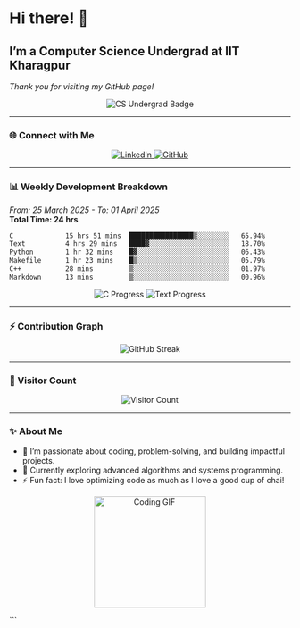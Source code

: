 
# Hi there! 👋

## I’m a Computer Science Undergrad at IIT Kharagpur  
*Thank you for visiting my GitHub page!*  

<p align="center">
  <img src="https://img.shields.io/badge/CS%20Undergrad-IIT%20Kharagpur-blue?style=plastic&color=ff69b4" alt="CS Undergrad Badge"/>
</p>

---

### 🌐 Connect with Me  
<p align="center">
  <a href="https://www.linkedin.com/in/sesidadi" target="_blank">
    <img src="https://img.shields.io/badge/LinkedIn-0077B5?style=for-the-badge&logo=linkedin&logoColor=white" alt="LinkedIn"/>
  </a>
    
  <a href="https://github.com/sesiii" target="_blank">
    <img src="https://img.shields.io/badge/GitHub-181717?style=for-the-badge&logo=github&logoColor=white" alt="GitHub"/>
  </a>
</p>

---

### 📊 Weekly Development Breakdown  
*From: 25 March 2025 - To: 01 April 2025*  
**Total Time: 24 hrs**  

```txt
C             15 hrs 51 mins  ████████████████▒░░░░░░░░   65.94%
Text          4 hrs 29 mins   ████▓░░░░░░░░░░░░░░░░░░░░   18.70%
Python        1 hr 32 mins    █▓░░░░░░░░░░░░░░░░░░░░░░░   06.43%
Makefile      1 hr 23 mins    █▒░░░░░░░░░░░░░░░░░░░░░░░   05.79%
C++           28 mins         ▒░░░░░░░░░░░░░░░░░░░░░░░░   01.97%
Markdown      13 mins         ▒░░░░░░░░░░░░░░░░░░░░░░░░   00.96%
```

<p align="center">
  <img src="https://progress-bar.dev/65/?title=C&width=200&color=ff69b4" alt="C Progress"/>
  <img src="https://progress-bar.dev/18/?title=Text&width=200&color=00ccff" alt="Text Progress"/>
</p>

---

### ⚡ Contribution Graph
<p align="center">
  <img src="https://streak-stats.demolab.com/?user=sesiii&theme=radical&hide_border=true&card_width=500" alt="GitHub Streak"/>
</p>

---

### 👀 Visitor Count
<p align="center">
  <img src="https://visitor-badge.laobi.icu/badge?page_id=sesiii&left_color=black&right_color=ff69b4" alt="Visitor Count"/>
</p>

---

### ✨ About Me

- 🔭 I’m passionate about coding, problem-solving, and building impactful projects.
- 🌱 Currently exploring advanced algorithms and systems programming.
- ⚡ Fun fact: I love optimizing code as much as I love a good cup of chai!

<p align="center">
  <img src="https://media.giphy.com/media/JIX9t2j0ZTN9S/giphy.gif" width="200" alt="Coding GIF"/>
</p>
```

